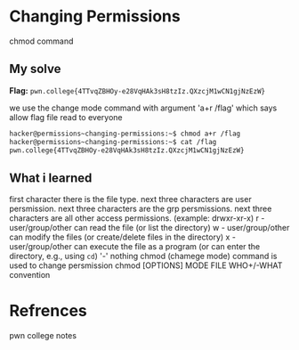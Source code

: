 # Changing Permissions
chmod command

## My solve
**Flag:** `pwn.college{4TTvqZBHOy-e28VqHAk3sH8tzIz.QXzcjM1wCN1gjNzEzW}`

we use the change mode command with argument 'a+r /flag' which says allow flag file read to everyone

```bash
hacker@permissions~changing-permissions:~$ chmod a+r /flag
hacker@permissions~changing-permissions:~$ cat /flag
pwn.college{4TTvqZBHOy-e28VqHAk3sH8tzIz.QXzcjM1wCN1gjNzEzW}
```

## What i learned
first character there is the file type. next three characters are user persmission. next three characters are the grp persmissions. next three characters are all other access permissions. (example: drwxr-xr-x)
r - user/group/other can read the file (or list the directory)
w - user/group/other can modify the files (or create/delete files in the directory)
x - user/group/other can execute the file as a program (or can enter the directory, e.g., using `cd`)
'-' nothing 
chmod (chamege mode) command is used to change persmission 
chmod [OPTIONS] MODE FILE
WHO+/-WHAT convention

# Refrences
pwn college notes